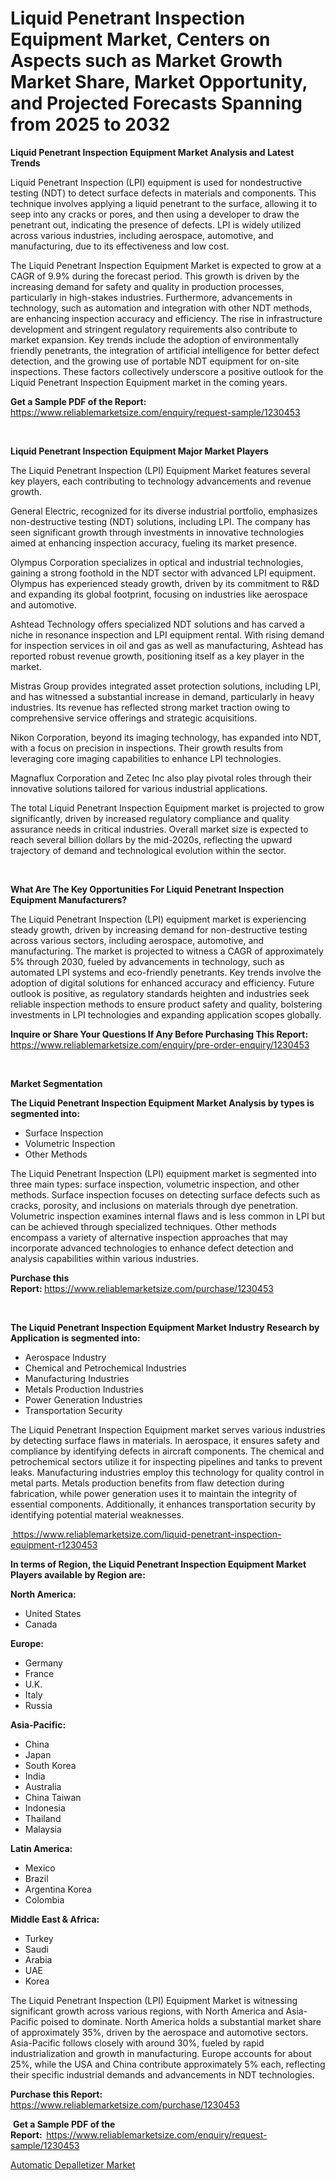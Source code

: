 <p><h1>Liquid Penetrant Inspection Equipment Market, Centers on Aspects such as Market Growth Market Share, Market Opportunity, and Projected Forecasts Spanning from 2025 to 2032</h1></p><p><strong>Liquid Penetrant Inspection Equipment Market Analysis and Latest Trends</strong></p>
<p><p>Liquid Penetrant Inspection (LPI) equipment is used for nondestructive testing (NDT) to detect surface defects in materials and components. This technique involves applying a liquid penetrant to the surface, allowing it to seep into any cracks or pores, and then using a developer to draw the penetrant out, indicating the presence of defects. LPI is widely utilized across various industries, including aerospace, automotive, and manufacturing, due to its effectiveness and low cost.</p><p>The Liquid Penetrant Inspection Equipment Market is expected to grow at a CAGR of 9.9% during the forecast period. This growth is driven by the increasing demand for safety and quality in production processes, particularly in high-stakes industries. Furthermore, advancements in technology, such as automation and integration with other NDT methods, are enhancing inspection accuracy and efficiency. The rise in infrastructure development and stringent regulatory requirements also contribute to market expansion. Key trends include the adoption of environmentally friendly penetrants, the integration of artificial intelligence for better defect detection, and the growing use of portable NDT equipment for on-site inspections. These factors collectively underscore a positive outlook for the Liquid Penetrant Inspection Equipment market in the coming years.</p></p>
<p><strong>Get a Sample PDF of the Report:&nbsp;</strong> <a href="https://www.reliablemarketsize.com/enquiry/request-sample/1230453?utm_campaign=1998&utm_medium=2&utm_source=Github&utm_content=ia&utm_term=18022025&utm_id=liquid-penetrant-inspection-equipment">https://www.reliablemarketsize.com/enquiry/request-sample/1230453</a></p>
<p>&nbsp;</p>
<p><strong>Liquid Penetrant Inspection Equipment Major Market Players</strong></p>
<p><p>The Liquid Penetrant Inspection (LPI) Equipment Market features several key players, each contributing to technology advancements and revenue growth. </p><p>General Electric, recognized for its diverse industrial portfolio, emphasizes non-destructive testing (NDT) solutions, including LPI. The company has seen significant growth through investments in innovative technologies aimed at enhancing inspection accuracy, fueling its market presence.</p><p>Olympus Corporation specializes in optical and industrial technologies, gaining a strong foothold in the NDT sector with advanced LPI equipment. Olympus has experienced steady growth, driven by its commitment to R&D and expanding its global footprint, focusing on industries like aerospace and automotive.</p><p>Ashtead Technology offers specialized NDT solutions and has carved a niche in resonance inspection and LPI equipment rental. With rising demand for inspection services in oil and gas as well as manufacturing, Ashtead has reported robust revenue growth, positioning itself as a key player in the market.</p><p>Mistras Group provides integrated asset protection solutions, including LPI, and has witnessed a substantial increase in demand, particularly in heavy industries. Its revenue has reflected strong market traction owing to comprehensive service offerings and strategic acquisitions.</p><p>Nikon Corporation, beyond its imaging technology, has expanded into NDT, with a focus on precision in inspections. Their growth results from leveraging core imaging capabilities to enhance LPI technologies.</p><p>Magnaflux Corporation and Zetec Inc also play pivotal roles through their innovative solutions tailored for various industrial applications. </p><p>The total Liquid Penetrant Inspection Equipment market is projected to grow significantly, driven by increased regulatory compliance and quality assurance needs in critical industries. Overall market size is expected to reach several billion dollars by the mid-2020s, reflecting the upward trajectory of demand and technological evolution within the sector.</p></p>
<p>&nbsp;</p>
<p><strong>What Are The Key Opportunities For Liquid Penetrant Inspection Equipment Manufacturers?</strong></p>
<p><p>The Liquid Penetrant Inspection (LPI) equipment market is experiencing steady growth, driven by increasing demand for non-destructive testing across various sectors, including aerospace, automotive, and manufacturing. The market is projected to witness a CAGR of approximately 5% through 2030, fueled by advancements in technology, such as automated LPI systems and eco-friendly penetrants. Key trends involve the adoption of digital solutions for enhanced accuracy and efficiency. Future outlook is positive, as regulatory standards heighten and industries seek reliable inspection methods to ensure product safety and quality, bolstering investments in LPI technologies and expanding application scopes globally.</p></p>
<p><strong>Inquire or Share Your Questions If Any Before Purchasing This Report:</strong> <a href="https://www.reliablemarketsize.com/enquiry/pre-order-enquiry/1230453?utm_campaign=1998&utm_medium=2&utm_source=Github&utm_content=ia&utm_term=18022025&utm_id=liquid-penetrant-inspection-equipment">https://www.reliablemarketsize.com/enquiry/pre-order-enquiry/1230453</a></p>
<p>&nbsp;</p>
<p><strong>Market Segmentation</strong></p>
<p><strong>The Liquid Penetrant Inspection Equipment Market Analysis by types is segmented into:</strong></p>
<p><ul><li>Surface Inspection</li><li>Volumetric Inspection</li><li>Other Methods</li></ul></p>
<p><p>The Liquid Penetrant Inspection (LPI) equipment market is segmented into three main types: surface inspection, volumetric inspection, and other methods. Surface inspection focuses on detecting surface defects such as cracks, porosity, and inclusions on materials through dye penetration. Volumetric inspection examines internal flaws and is less common in LPI but can be achieved through specialized techniques. Other methods encompass a variety of alternative inspection approaches that may incorporate advanced technologies to enhance defect detection and analysis capabilities within various industries.</p></p>
<p><strong>Purchase this Report:&nbsp;</strong><a href="https://www.reliablemarketsize.com/purchase/1230453?utm_campaign=1998&utm_medium=2&utm_source=Github&utm_content=ia&utm_term=18022025&utm_id=liquid-penetrant-inspection-equipment">https://www.reliablemarketsize.com/purchase/1230453</a></p>
<p>&nbsp;</p>
<p><strong>The Liquid Penetrant Inspection Equipment Market Industry Research by Application is segmented into:</strong></p>
<p><ul><li>Aerospace Industry</li><li>Chemical and Petrochemical Industries</li><li>Manufacturing Industries</li><li>Metals Production Industries</li><li>Power Generation Industries</li><li>Transportation Security</li></ul></p>
<p><p>The Liquid Penetrant Inspection Equipment market serves various industries by detecting surface flaws in materials. In aerospace, it ensures safety and compliance by identifying defects in aircraft components. The chemical and petrochemical sectors utilize it for inspecting pipelines and tanks to prevent leaks. Manufacturing industries employ this technology for quality control in metal parts. Metals production benefits from flaw detection during fabrication, while power generation uses it to maintain the integrity of essential components. Additionally, it enhances transportation security by identifying potential material weaknesses.</p></p>
<p><a href="https://www.reliablemarketsize.com/liquid-penetrant-inspection-equipment-r1230453?utm_campaign=1998&utm_medium=2&utm_source=Github&utm_content=ia&utm_term=18022025&utm_id=liquid-penetrant-inspection-equipment">&nbsp;https://www.reliablemarketsize.com/liquid-penetrant-inspection-equipment-r1230453</a></p>
<p><strong>In terms of Region, the Liquid Penetrant Inspection Equipment Market Players available by Region are:</strong></p>
<p>
    <p> <strong> North America: </strong>
        <ul>
            <li>United States</li>
            <li>Canada</li>
        </ul>
        </p> 
    <p> <strong> Europe: </strong>
        <ul>
            <li>Germany</li>
            <li>France</li>
            <li>U.K.</li>
            <li>Italy</li>
            <li>Russia</li>
        </ul>
        </p> 
    <p> <strong> Asia-Pacific: </strong>
        <ul>
            <li>China</li>
            <li>Japan</li>
            <li>South Korea</li>
            <li>India</li>
            <li>Australia</li>
            <li>China Taiwan</li>
            <li>Indonesia</li>
            <li>Thailand</li>
            <li>Malaysia</li>
        </ul>
        </p> 
    <p> <strong> Latin America: </strong>
        <ul>
            <li>Mexico</li>
            <li>Brazil</li>
            <li>Argentina Korea</li>
            <li>Colombia</li>
        </ul>
        </p> 
    <p> <strong> Middle East & Africa: </strong>
        <ul>
            <li>Turkey</li>
            <li>Saudi</li>
            <li>Arabia</li>
            <li>UAE</li>
            <li>Korea</li>
        </ul>
    </p>
    </p>
<p><p>The Liquid Penetrant Inspection (LPI) Equipment Market is witnessing significant growth across various regions, with North America and Asia-Pacific poised to dominate. North America holds a substantial market share of approximately 35%, driven by the aerospace and automotive sectors. Asia-Pacific follows closely with around 30%, fueled by rapid industrialization and growth in manufacturing. Europe accounts for about 25%, while the USA and China contribute approximately 5% each, reflecting their specific industrial demands and advancements in NDT technologies.</p></p>
<p><strong>Purchase this Report: </strong><a href="https://www.reliablemarketsize.com/purchase/1230453?utm_campaign=1998&utm_medium=2&utm_source=Github&utm_content=ia&utm_term=18022025&utm_id=liquid-penetrant-inspection-equipment">https://www.reliablemarketsize.com/purchase/1230453</a></p>
<p>&nbsp;<strong>Get a Sample PDF of the Report:&nbsp;&nbsp;</strong><a href="https://www.reliablemarketsize.com/enquiry/request-sample/1230453?utm_campaign=1998&utm_medium=2&utm_source=Github&utm_content=ia&utm_term=18022025&utm_id=liquid-penetrant-inspection-equipment">https://www.reliablemarketsize.com/enquiry/request-sample/1230453</a></p>
<p><strong></strong></p>
<p><p><a href="https://github.com/dringals/Market-Research-Report-List-6/blob/main/automatic-depalletizer-market.md?utm_campaign=1998&utm_medium=2&utm_source=Github&utm_content=ia&utm_term=18022025&utm_id=liquid-penetrant-inspection-equipment">Automatic Depalletizer Market</a></p></p>